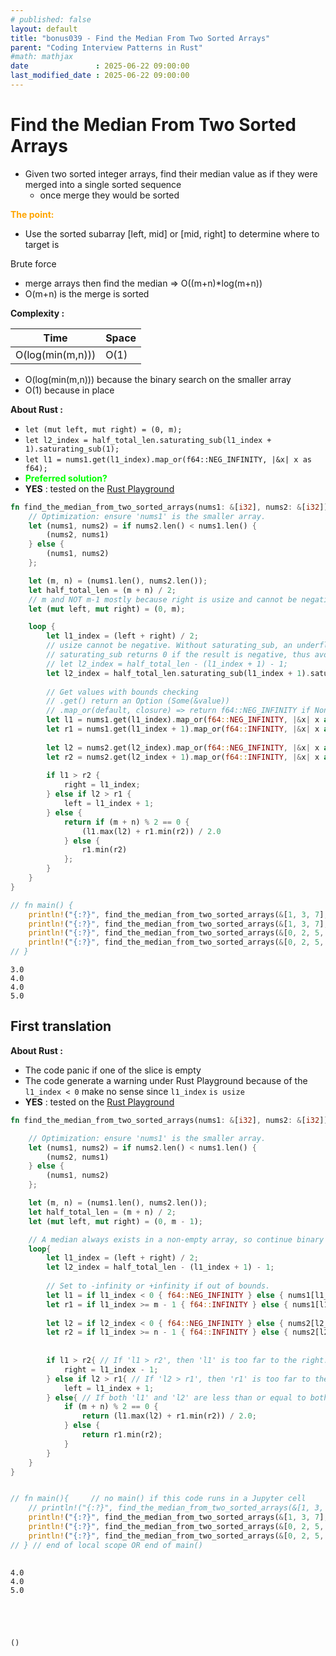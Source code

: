 ```yaml
---
# published: false
layout: default
title: "bonus039 - Find the Median From Two Sorted Arrays"
parent: "Coding Interview Patterns in Rust"
#math: mathjax
date               : 2025-06-22 09:00:00
last_modified_date : 2025-06-22 09:00:00
---
```


# Find the Median From Two Sorted Arrays

* Given two sorted integer arrays, find their median value as if they were merged into a single sorted sequence 
    * once merge they would be sorted

<span style="color:orange"><b>The point:</b></span>

* Use the sorted subarray [left, mid] or [mid, right] to determine where to target is


Brute force
* merge arrays then find the median => O((m+n)*log(m+n))
* O(m+n) is the merge is sorted



<!-- **Checklist**

* **1 - Sorted Search space**
    * [0, n-1]
* **2 - Narrow search space**
    * p 124
    * [left:mid] is sorted
        1. if the target is in [left, mid[ then right = mid - 1
        1. otherwise (if target is not in [left, mid[) then left = mid + 1
    * [mid:right] is sorted
        1. if the target is in ]mid, right] then left = mid + 1
        1. otherwise (if target is not in ]mid, left]) then right = mid -1
* **3 - Choose an exit condition for the while loop**
* **4 - Return the correct value**
 -->



**Complexity :**

| Time | Space |
|------|-------|
| O(log(min(m,n))) | O(1)  |

* O(log(min(m,n))) because the binary search on the smaller array
* O(1) because in place



**About Rust :**
* `let (mut left, mut right) = (0, m);`
* `let l2_index = half_total_len.saturating_sub(l1_index + 1).saturating_sub(1); `
* `let l1 = nums1.get(l1_index).map_or(f64::NEG_INFINITY, |&x| x as f64);`
* <span style="color:lime"><b>Preferred solution?</b></span> 
* **YES** : tested on the [Rust Playground](https://play.rust-lang.org/)

<!-- <span style="color:red"><b>TODO : </b></span> 
* Add comments in the source code        
 -->

<!-- * <span style="color:lime"><b>Preferred solution?</b></span>      -->



```rust
fn find_the_median_from_two_sorted_arrays(nums1: &[i32], nums2: &[i32]) -> f64 {
    // Optimization: ensure 'nums1' is the smaller array.
    let (nums1, nums2) = if nums2.len() < nums1.len() {
        (nums2, nums1)
    } else {
        (nums1, nums2)
    };

    let (m, n) = (nums1.len(), nums2.len());
    let half_total_len = (m + n) / 2;
    // m and NOT m-1 mostly because right is usize and cannot be negative if m==0
    let (mut left, mut right) = (0, m); 

    loop {
        let l1_index = (left + right) / 2;
        // usize cannot be negative. Without saturating_sub, an underflow would cause a panic.
        // saturating_sub returns 0 if the result is negative, thus avoiding crashes.
        // let l2_index = half_total_len - (l1_index + 1) - 1;
        let l2_index = half_total_len.saturating_sub(l1_index + 1).saturating_sub(1); 
        
        // Get values with bounds checking
        // .get() return an Option (Some(&value))
        // .map_or(default, closure) => return f64::NEG_INFINITY if None or apply closure if Some(x) 
        let l1 = nums1.get(l1_index).map_or(f64::NEG_INFINITY, |&x| x as f64);
        let r1 = nums1.get(l1_index + 1).map_or(f64::INFINITY, |&x| x as f64);
        
        let l2 = nums2.get(l2_index).map_or(f64::NEG_INFINITY, |&x| x as f64);
        let r2 = nums2.get(l2_index + 1).map_or(f64::INFINITY, |&x| x as f64);
        
        if l1 > r2 {
            right = l1_index;
        } else if l2 > r1 {
            left = l1_index + 1;
        } else {
            return if (m + n) % 2 == 0 {
                (l1.max(l2) + r1.min(r2)) / 2.0
            } else {
                r1.min(r2)
            };
        }
    }    
}

// fn main() {
    println!("{:?}", find_the_median_from_two_sorted_arrays(&[1, 3, 7], &[]));  
    println!("{:?}", find_the_median_from_two_sorted_arrays(&[1, 3, 7], &[0, 2, 5, 6, 8]));  // 4.0
    println!("{:?}", find_the_median_from_two_sorted_arrays(&[0, 2, 5, 6, 8], &[1, 3, 7]));  // 4.0
    println!("{:?}", find_the_median_from_two_sorted_arrays(&[0, 2, 5, 6, 8], &[1, 3, 7, 9]));  // 5.0
// }
```

    3.0
    4.0
    4.0
    5.0


## First translation

**About Rust :**
* The code panic if one of the slice is empty
* The code generate a warning under Rust Playground because of the `l1_index < 0` make no sense since `l1_index` `is usize` 
* **YES** : tested on the [Rust Playground](https://play.rust-lang.org/)



```rust
fn find_the_median_from_two_sorted_arrays(nums1: &[i32], nums2: &[i32]) -> f64{

    // Optimization: ensure 'nums1' is the smaller array.
    let (nums1, nums2) = if nums2.len() < nums1.len() {
        (nums2, nums1)
    } else {
        (nums1, nums2)
    };

    let (m, n) = (nums1.len(), nums2.len());
    let half_total_len = (m + n) / 2;
    let (mut left, mut right) = (0, m - 1);

    // A median always exists in a non-empty array, so continue binary search until it’s found.
    loop{
        let l1_index = (left + right) / 2;
        let l2_index = half_total_len - (l1_index + 1) - 1;
        
        // Set to -infinity or +infinity if out of bounds.
        let l1 = if l1_index < 0 { f64::NEG_INFINITY } else { nums1[l1_index] as f64};
        let r1 = if l1_index >= m - 1 { f64::INFINITY } else { nums1[l1_index + 1] as f64};
        
        let l2 = if l2_index < 0 { f64::NEG_INFINITY } else { nums2[l2_index] as f64};
        let r2 = if l1_index >= n - 1 { f64::INFINITY } else { nums2[l2_index + 1] as f64};
        
        
        if l1 > r2{ // If 'l1 > r2', then 'l1' is too far to the right. Narrow the search space toward the left.
            right = l1_index - 1;
        } else if l2 > r1{ // If 'l2 > r1', then 'r1' is too far to the left. Narrow the search space toward the right.
            left = l1_index + 1;
        } else{ // If both 'l1' and 'l2' are less than or equal to both 'r1' and 'r2', we found the correct slice.
            if (m + n) % 2 == 0 {
                return (l1.max(l2) + r1.min(r2)) / 2.0;
            } else {
                return r1.min(r2);
            }
        }
    }    
}


// fn main(){     // no main() if this code runs in a Jupyter cell 
    // println!("{:?}", find_the_median_from_two_sorted_arrays(&[1, 3, 7], &[]));  
    println!("{:?}", find_the_median_from_two_sorted_arrays(&[1, 3, 7], &[0, 2, 5, 6, 8]));  // 4.0
    println!("{:?}", find_the_median_from_two_sorted_arrays(&[0, 2, 5, 6, 8], &[1, 3, 7]));  // 4.0
    println!("{:?}", find_the_median_from_two_sorted_arrays(&[0, 2, 5, 6, 8], &[1, 3, 7, 9]));  // 5.0
// } // end of local scope OR end of main()       
            
```

    4.0
    4.0
    5.0





    ()


